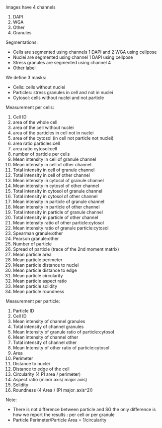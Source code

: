 

Images have 4 channels
1. DAPI
2. WGA
3. Other
4. Granules

Segmentations:
- Cells are segmented using channels 1 DAPI and 2 WGA using cellpose
- Nuclei are segmented using channel 1 DAPI using cellpose
- Stress granules are segmented using channel 4
- Other label

We define 3 masks:
- Cells: cells without nuclei
- Particles: stress granules in cell and not in nuclei
- Cytosol: cells without nuclei and not particle

Measurement per cells:
1. Cell ID
2. area of the whole cell
3. area of the cell without nuclei
4. area of the particles in cell not in nuclei
5. area of the cytosol (in cell not particle not nuclei)
6. area ratio particles:cell
7. area ratio cytosol:cell
8. number of particle per cells
9. Mean intensity in cell of granule channel
10. Mean intensity in cell of other channel
11. Total intensity in cell of granule channel
12. Total intensity in cell of other channel
13. Mean intensity in cytosol of granule channel
14. Mean intensity in cytosol of other channel
15. Total intensity in cytosol of granule channel
16. Total intensity in cytosol of other channel
17. Mean intensity in particle of granule channel
18. Mean intensity in particle of other channel
19. Total intensity in particle of granule channel
20. Total intensity in particle of other channel
21. Mean intensity ratio of other particle:cytosol
22. Mean intensity ratio of granule particle:cytosol
23. Spearman granule:other
24. Pearson granule:other
25. Number of particle
26. Spread of particle (trace of the 2nd moment matrix)
27. Mean particle area
28. Mean particle perimeter
29. Mean particle distance to nuclei
30. Mean particle distance to edge
31. Mean particle circularity
32. Mean particle aspect ratio
33. Mean particle solidity
34. Mean particle roundness


Measurement per particle:
1. Particle ID
2. Cell ID
3. Mean intensity of channel granules
4. Total intensity of channel granules
5. Mean Intensity of granule ratio of particle:cytosol
6. Mean intensity of channel other
7. Total intensity of channel other
8. Mean Intensity of other ratio of particle:cytosol
9. Area
10. Perimeter
11. Distance to nuclei
12. Distance to edge of the cell
13. Circularity (4 PI area / perimeter)
14. Aspect ratio (minor axis/ major axis)
15. Solidity
16. Roundness (4 Area / (PI major_axis^2))

Note:
- There is not difference between particle and SG  the only difference is how we report the results : per cell or per granule
- Particle Perimeter/Particle Area = 1/circularity
